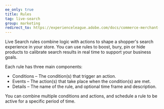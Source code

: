 ```yaml
---
ee_only: true
title: Rules
tag: live-search
group: marketing
redirect_to: https://experienceleague.adobe.com/docs/commerce-merchant-services/live-search/live-search-admin/rules/rules.html
---
```


Live Search rules combine logic with actions to shape a shopper's search experience in your store. You can use rules to boost, bury, pin or hide products to calibrate search results in real time to support your business goals.

Each rule has three main components:

- Conditions – The condition(s) that trigger an action.
- Events – The action(s) that take place when the condition(s) are met.
- Details – The name of the rule, and optional time frame and description.

You can combine multiple conditions and actions, and schedule a rule to be active for a specific period of time.
